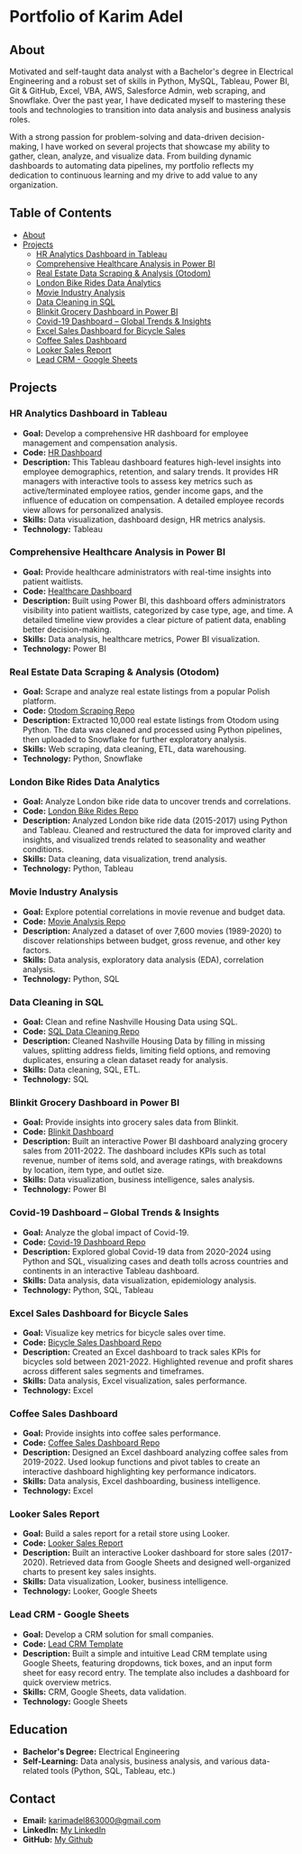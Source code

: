 # Portfolio of Karim Adel

## About
Motivated and self-taught data analyst with a Bachelor's degree in Electrical Engineering and a robust set of skills in Python, MySQL, Tableau, Power BI, Git & GitHub, Excel, VBA, AWS, Salesforce Admin, web scraping, and Snowflake. Over the past year, I have dedicated myself to mastering these tools and technologies to transition into data analysis and business analysis roles.

With a strong passion for problem-solving and data-driven decision-making, I have worked on several projects that showcase my ability to gather, clean, analyze, and visualize data. From building dynamic dashboards to automating data pipelines, my portfolio reflects my dedication to continuous learning and my drive to add value to any organization.

## Table of Contents
- [About](https://github.com/Karim-Data000/PortfolioProjects/edit/main/README.md#about)
- [Projects](https://github.com/Karim-Data000/PortfolioProjects/edit/main/README.md#projects)
	- [HR Analytics Dashboard in Tableau](https://github.com/Karim-Data000/PortfolioProjects#hr-analytics-dashboard-in-tableau)
	- [Comprehensive Healthcare Analysis in Power BI](https://github.com/Karim-Data000/PortfolioProjects#comprehensive-healthcare-analysis-in-power-bi)
	- [Real Estate Data Scraping & Analysis (Otodom)](https://github.com/Karim-Data000/PortfolioProjects#real-estate-data-scraping--analysis-otodom)
	- [London Bike Rides Data Analytics](https://github.com/Karim-Data000/PortfolioProjects#london-bike-rides-data-analytics)
	- [Movie Industry Analysis](https://github.com/Karim-Data000/PortfolioProjects#movie-industry-analysis)
	- [Data Cleaning in SQL](https://github.com/Karim-Data000/PortfolioProjects#data-cleaning-in-sql)
	- [Blinkit Grocery Dashboard in Power BI](https://github.com/Karim-Data000/PortfolioProjects#blinkit-grocery-dashboard-in-power-bi)
	- [Covid-19 Dashboard – Global Trends & Insights](https://github.com/Karim-Data000/PortfolioProjects#covid-19-dashboard--global-trends--insights)
	- [Excel Sales Dashboard for Bicycle Sales](https://github.com/Karim-Data000/PortfolioProjects#excel-sales-dashboard-for-bicycle-sales)
	- [Coffee Sales Dashboard](https://github.com/Karim-Data000/PortfolioProjects#coffee-sales-dashboard)
	- [Looker Sales Report](https://github.com/Karim-Data000/PortfolioProjects#looker-sales-report)
	- [Lead CRM - Google Sheets](https://github.com/Karim-Data000/PortfolioProjects#lead-crm---google-sheets)


## Projects

### HR Analytics Dashboard in Tableau
- **Goal:** Develop a comprehensive HR dashboard for employee management and compensation analysis.
- **Code:** [HR Dashboard](https://public.tableau.com/app/profile/karim.adel8740/viz/HRDashboard_17242569568640/HRSummary)
- **Description:** This Tableau dashboard features high-level insights into employee demographics, retention, and salary trends. It provides HR managers with interactive tools to assess key metrics such as active/terminated employee ratios, gender income gaps, and the influence of education on compensation. A detailed employee records view allows for personalized analysis.
- **Skills:** Data visualization, dashboard design, HR metrics analysis.
- **Technology:** Tableau

### Comprehensive Healthcare Analysis in Power BI
- **Goal:** Provide healthcare administrators with real-time insights into patient waitlists.
- **Code:** [Healthcare Dashboard](https://app.powerbi.com/view?r=eyJrIjoiMmQxNDFjMjAtZGVjZi00NzRkLTgyNzgtZjdmMTJkMzZlZTdkIiwidCI6ImEzNDI4ZTk3LTY2NjItNDA1Ny1iYjk5LWQwZWIwNzJmYzg3MCIsImMiOjh9)
- **Description:** Built using Power BI, this dashboard offers administrators visibility into patient waitlists, categorized by case type, age, and time. A detailed timeline view provides a clear picture of patient data, enabling better decision-making.
- **Skills:** Data analysis, healthcare metrics, Power BI visualization.
- **Technology:** Power BI

### Real Estate Data Scraping & Analysis (Otodom)
- **Goal:** Scrape and analyze real estate listings from a popular Polish platform.
- **Code:** [Otodom Scraping Repo](https://github.com/Karim-Data000/PortfolioProjects/tree/main/WebScraping%20%26%20SQL%20Exploration%20-%20Python%20%26%20SQL)
- **Description:** Extracted 10,000 real estate listings from Otodom using Python. The data was cleaned and processed using Python pipelines, then uploaded to Snowflake for further exploratory analysis.
- **Skills:** Web scraping, data cleaning, ETL, data warehousing.
- **Technology:** Python, Snowflake

### London Bike Rides Data Analytics
- **Goal:** Analyze London bike ride data to uncover trends and correlations.
- **Code:** [London Bike Rides Repo](https://github.com/Karim-Data000/PortfolioProjects/tree/main/London%20Bike%20Rides%20Data%20Analytics%20-%20Python%20%26%20Tableau) 
- **Description:** Analyzed London bike ride data (2015-2017) using Python and Tableau. Cleaned and restructured the data for improved clarity and insights, and visualized trends related to seasonality and weather conditions.
- **Skills:** Data cleaning, data visualization, trend analysis.
- **Technology:** Python, Tableau

### Movie Industry Analysis
- **Goal:** Explore potential correlations in movie revenue and budget data.
- **Code:** [Movie Analysis Repo](https://github.com/Karim-Data000/PortfolioProjects/tree/main/Movie%20Industry%20-%20Correlation%20in%20Python)
- **Description:** Analyzed a dataset of over 7,600 movies (1989-2020) to discover relationships between budget, gross revenue, and other key factors.
- **Skills:** Data analysis, exploratory data analysis (EDA), correlation analysis.
- **Technology:** Python, SQL

### Data Cleaning in SQL
- **Goal:** Clean and refine Nashville Housing Data using SQL.
- **Code:** [SQL Data Cleaning Repo](https://github.com/Karim-Data000/PortfolioProjects/tree/main/Nashville%20Housing%20Data%20Cleaning-%20SQL)
- **Description:** Cleaned Nashville Housing Data by filling in missing values, splitting address fields, limiting field options, and removing duplicates, ensuring a clean dataset ready for analysis.
- **Skills:** Data cleaning, SQL, ETL.
- **Technology:** SQL

### Blinkit Grocery Dashboard in Power BI
- **Goal:** Provide insights into grocery sales data from Blinkit.
- **Code:** [Blinkit Dashboard](https://app.powerbi.com/view?r=eyJrIjoiYTMxZTFlMTQtZmRkZi00MDBmLWE1M2QtMjJkMjRjM2RmYmQ4IiwidCI6ImEzNDI4ZTk3LTY2NjItNDA1Ny1iYjk5LWQwZWIwNzJmYzg3MCIsImMiOjh9)
- **Description:** Built an interactive Power BI dashboard analyzing grocery sales from 2011-2022. The dashboard includes KPIs such as total revenue, number of items sold, and average ratings, with breakdowns by location, item type, and outlet size.
- **Skills:** Data visualization, business intelligence, sales analysis.
- **Technology:** Power BI

### Covid-19 Dashboard – Global Trends & Insights
- **Goal:** Analyze the global impact of Covid-19.
- **Code:** [Covid-19 Dashboard Repo](https://public.tableau.com/app/profile/karim.adel8740/viz/covidproject_17237363224920/Dashboard1)
- **Description:** Explored global Covid-19 data from 2020-2024 using Python and SQL, visualizing cases and death tolls across countries and continents in an interactive Tableau dashboard.
- **Skills:** Data analysis, data visualization, epidemiology analysis.
- **Technology:** Python, SQL, Tableau

### Excel Sales Dashboard for Bicycle Sales
- **Goal:** Visualize key metrics for bicycle sales over time.
- **Code:** [Bicycle Sales Dashboard Repo](https://github.com/Karim-Data000/PortfolioProjects/tree/main/Sales%20Dashboard%20(Bicycle%20Sales)%20-%20Excel)
- **Description:** Created an Excel dashboard to track sales KPIs for bicycles sold between 2021-2022. Highlighted revenue and profit shares across different sales segments and timeframes.
- **Skills:** Data analysis, Excel visualization, sales performance.
- **Technology:** Excel

### Coffee Sales Dashboard
- **Goal:** Provide insights into coffee sales performance.
- **Code:** [Coffee Sales Dashboard Repo](https://github.com/Karim-Data000/PortfolioProjects/tree/main/Coffee%20Sales%20-%20Excel%20Project)
- **Description:** Designed an Excel dashboard analyzing coffee sales from 2019-2022. Used lookup functions and pivot tables to create an interactive dashboard highlighting key performance indicators.
- **Skills:** Data analysis, Excel dashboarding, business intelligence.
- **Technology:** Excel

### Looker Sales Report
- **Goal:** Build a sales report for a retail store using Looker.
- **Code:** [Looker Sales Report](https://lookerstudio.google.com/reporting/03db5e08-ea81-4f39-9799-2345d25878cf)
- **Description:** Built an interactive Looker dashboard for store sales (2017-2020). Retrieved data from Google Sheets and designed well-organized charts to present key sales insights.
- **Skills:** Data visualization, Looker, business intelligence.
- **Technology:** Looker, Google Sheets

### Lead CRM - Google Sheets
- **Goal:** Develop a CRM solution for small companies.
- **Code:** [Lead CRM Template](https://docs.google.com/spreadsheets/d/1Twk3NXXRtoHGr5rXmPMhTIwbDrkORVhkpCbHky5jGYk/edit?usp=sharing)
- **Description:** Built a simple and intuitive Lead CRM template using Google Sheets, featuring dropdowns, tick boxes, and an input form sheet for easy record entry. The template also includes a dashboard for quick overview metrics.
- **Skills:** CRM, Google Sheets, data validation.
- **Technology:** Google Sheets

## Education
- **Bachelor's Degree:** Electrical Engineering  
- **Self-Learning:** Data analysis, business analysis, and various data-related tools (Python, SQL, Tableau, etc.)

## Contact
- **Email:** [karimadel863000@gmail.com](mailto:karimadel863000@gmail.com)
- **LinkedIn:** [My LinkedIn](https://www.linkedin.com/in/karim-adel-642b26194/)
- **GitHub:** [My Github](https://github.com/Karim-Data000/PortfolioProjects)
